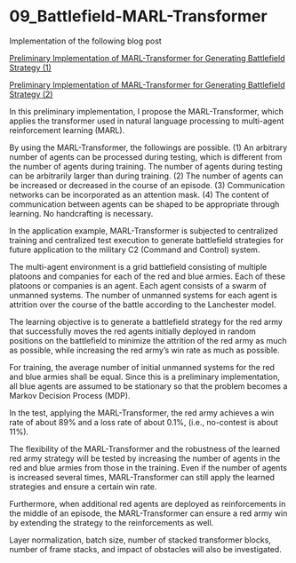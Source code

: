 # 09_Battlefield-MARL-Transformer

Implementation of the following blog post

[Preliminary Implementation of MARL-Transformer for Generating Battlefield Strategy (1)](https://medium.com/@tym406/preliminary-implementation-of-marl-transformer-for-generating-battlefield-strategy-1-b3ae18631082?source=your_stories_page-------------------------------------)

[Preliminary Implementation of MARL-Transformer for Generating Battlefield Strategy (2)](https://medium.com/@tym406/preliminary-implementation-of-marl-transformer-for-generating-battlefield-strategy-2-f32bb5187917?source=your_stories_page-------------------------------------)

In this preliminary implementation, I propose the MARL-Transformer, which applies the transformer used in natural language processing to multi-agent reinforcement learning (MARL).

By using the MARL-Transformer, the followings are possible.
(1) An arbitrary number of agents can be processed during testing, which is different from the number of agents during training. The number of agents during testing can be arbitrarily larger than during training.
(2) The number of agents can be increased or decreased in the course of an episode.
(3) Communication networks can be incorporated as an attention mask.
(4) The content of communication between agents can be shaped to be appropriate through learning. No handcrafting is necessary.

In the application example, MARL-Transformer is subjected to centralized training and centralized test execution to generate battlefield strategies for future application to the military C2 (Command and Control) system.

The multi-agent environment is a grid battlefield consisting of multiple platoons and companies for each of the red and blue armies. Each of these platoons or companies is an agent. Each agent consists of a swarm of unmanned systems. The number of unmanned systems for each agent is attrition over the course of the battle according to the Lanchester model.

The learning objective is to generate a battlefield strategy for the red army that successfully moves the red agents initially deployed in random positions on the battlefield to minimize the attrition of the red army as much as possible, while increasing the red army’s win rate as much as possible.

For training, the average number of initial unmanned systems for the red and blue armies shall be equal. Since this is a preliminary implementation, all blue agents are assumed to be stationary so that the problem becomes a Markov Decision Process (MDP).

In the test, applying the MARL-Transformer, the red army achieves a win rate of about 89% and a loss rate of about 0.1%, (i.e., no-contest is about 11%).

The flexibility of the MARL-Transformer and the robustness of the learned red army strategy will be tested by increasing the number of agents in the red and blue armies from those in the training. Even if the number of agents is increased several times, MARL-Transformer can still apply the learned strategies and ensure a certain win rate.

Furthermore, when additional red agents are deployed as reinforcements in the middle of an episode, the MARL-Transformer can ensure a red army win by extending the strategy to the reinforcements as well.

Layer normalization, batch size, number of stacked transformer blocks, number of frame stacks, and impact of obstacles will also be investigated.
